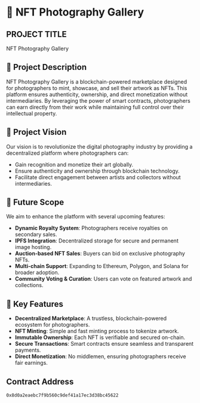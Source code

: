 # 📸 NFT Photography Gallery

## PROJECT TITLE
NFT Photography Gallery

## 📝 Project Description
NFT Photography Gallery is a blockchain-powered marketplace designed for photographers to mint, showcase, and sell their artwork as NFTs. This platform ensures authenticity, ownership, and direct monetization without intermediaries. By leveraging the power of smart contracts, photographers can earn directly from their work while maintaining full control over their intellectual property.

## 🎯 Project Vision
Our vision is to revolutionize the digital photography industry by providing a decentralized platform where photographers can:
- Gain recognition and monetize their art globally.
- Ensure authenticity and ownership through blockchain technology.
- Facilitate direct engagement between artists and collectors without intermediaries.

## 🚀 Future Scope
We aim to enhance the platform with several upcoming features:
- **Dynamic Royalty System**: Photographers receive royalties on secondary sales.
- **IPFS Integration**: Decentralized storage for secure and permanent image hosting.
- **Auction-based NFT Sales**: Buyers can bid on exclusive photography NFTs.
- **Multi-chain Support**: Expanding to Ethereum, Polygon, and Solana for broader adoption.
- **Community Voting & Curation**: Users can vote on featured artwork and collections.

## 🔑 Key Features
- **Decentralized Marketplace**: A trustless, blockchain-powered ecosystem for photographers.
- **NFT Minting**: Simple and fast minting process to tokenize artwork.
- **Immutable Ownership**: Each NFT is verifiable and secured on-chain.
- **Secure Transactions**: Smart contracts ensure seamless and transparent payments.
- **Direct Monetization**: No middlemen, ensuring photographers receive fair earnings.

## Contract Address
`0x8d0a2eaebc7f9b560c9def41a17ec3d38bc45622`

